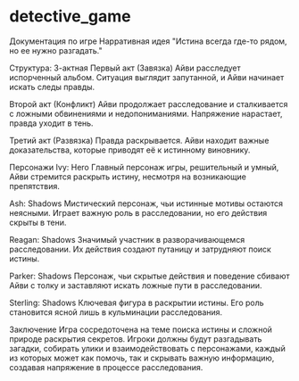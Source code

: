 # detective_game

Документация по игре
Нарративная идея
"Истина всегда где-то рядом, но ее нужно разгадать."

Структура: 3-актная
Первый акт (Завязка)
Айви расследует испорченный альбом. Ситуация выглядит запутанной, и Айви начинает искать следы правды.

Второй акт (Конфликт)
Айви продолжает расследование и сталкивается с ложными обвинениями и недопониманиями. Напряжение нарастает, правда уходит в тень.

Третий акт (Развязка)
Правда раскрывается. Айви находит важные доказательства, которые приводят её к истинному виновнику.

Персонажи
Ivy: Hero
Главный персонаж игры, решительный и умный, Айви стремится раскрыть истину, несмотря на возникающие препятствия.

Ash: Shadows
Мистический персонаж, чьи истинные мотивы остаются неясными. Играет важную роль в расследовании, но его действия скрыты в тени.

Reagan: Shadows
Значимый участник в разворачивающемся расследовании. Их действия создают путаницу и затрудняют поиск истины.

Parker: Shadows
Персонаж, чьи скрытые действия и поведение сбивают Айви с толку и заставляют искать ложные пути в расследовании.

Sterling: Shadows
Ключевая фигура в раскрытии истины. Его роль становится ясной лишь в кульминации расследования.

Заключение
Игра сосредоточена на теме поиска истины и сложной природе раскрытия секретов. Игроки должны будут разгадывать загадки, собирать улики и взаимодействовать с персонажами, каждый из которых может как помочь, так и скрывать важную информацию, создавая напряжение в процессе расследования.
